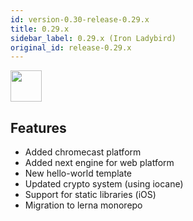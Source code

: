 ```yaml
---
id: version-0.30-release-0.29.x
title: 0.29.x
sidebar_label: 0.29.x (Iron Ladybird)
original_id: release-0.29.x
---
```


<img src="https://renative.org/img/ic_notes.png" width=50 height=50 />

## Features

- Added chromecast platform
- Added next engine for web platform
- New hello-world template
- Updated crypto system (using iocane)
- Support for static libraries (iOS)
- Migration to lerna monorepo
